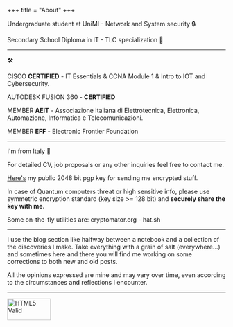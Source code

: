 +++
title = "About"
+++

Undergraduate student at UniMI - Network and System security &#128274;

Secondary School Diploma in IT - TLC specialization &#128225;

-------

&#128736;

CISCO **CERTIFIED** - IT Essentials & CCNA Module 1 & Intro to IOT and Cybersecurity.

AUTODESK FUSION 360 - **CERTIFIED**

MEMBER **AEIT** - Associazione Italiana di Elettrotecnica, Elettronica, Automazione, Informatica e Telecomunicazioni.

MEMBER **EFF** - Electronic Frontier Foundation

-------

I'm from Italy &#58639;

For detailed CV, job proposals or any other inquiries feel free to contact me. 

<a href="https://www.fumagalli-mf.vision/pgp-key.txt">Here's</a> my public 2048 bit pgp key for sending me encrypted stuff.

In case of Quantum computers threat or high sensitive info, please use symmetric encryption standard (key size >= 128 bit) and **securely share the key with me.**

Some on-the-fly utilities are: cryptomator.org - hat.sh

-------

I use the blog section like halfway between a notebook and a collection of the discoveries I make. Take everything with a grain of salt (everywhere...) and sometimes here and there you will find me working on some corrections to both new and old posts.

All the opinions expressed are mine and may vary over time, even according to the circumstances and reflections I encounter.

-------

<a href="https://html5.validator.nu/?doc=https%3A%2F%2Ffumagalli-mf.vision%2F">
    <img src="img/v.svg" alt="HTML5 Valid" viewBox="0 0 60 55" width="100" height="50"/>
</a>
